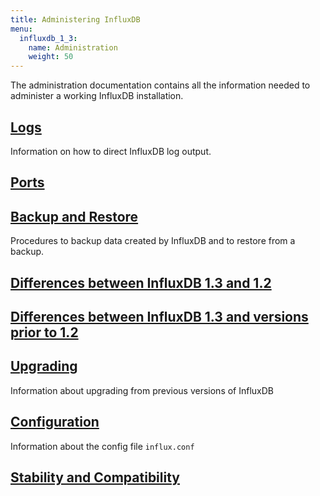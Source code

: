 ```yaml
---
title: Administering InfluxDB
menu:
  influxdb_1_3:
    name: Administration
    weight: 50
---
```


The administration documentation contains all the information needed to administer a working InfluxDB installation.

## [Logs](/influxdb/v1.3/administration/logs/)

Information on how to direct InfluxDB log output.

## [Ports](/influxdb/v1.3/administration/ports/)

## [Backup and Restore](/influxdb/v1.3/administration/backup_and_restore/)

Procedures to backup data created by InfluxDB and to restore from a backup.

## [Differences between InfluxDB 1.3 and 1.2](/influxdb/v1.3/administration/differences/)

## [Differences between InfluxDB 1.3 and versions prior to 1.2](/influxdb/v1.3/administration/previous_differences/)

## [Upgrading](/influxdb/v1.3/administration/upgrading/)

Information about upgrading from previous versions of InfluxDB

## [Configuration](/influxdb/v1.3/administration/config/)

Information about the config file `influx.conf`

## [Stability and Compatibility](/influxdb/v1.3/administration/stability_and_compatibility/)
